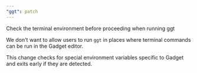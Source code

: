 ```yaml
---
"ggt": patch
---
```


Check the terminal environment before proceeding when running ggt

We don't want to allow users to run `ggt` in places where terminal commands can be run in the Gadget editor.

This change checks for special environment variables specific to Gadget and exits early if they are detected.
